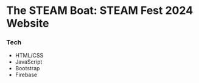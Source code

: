# The STEAM Boat: STEAM Fest 2024 Website
### **Tech**
- HTML/CSS
- JavaScript
- Bootstrap
- Firebase
